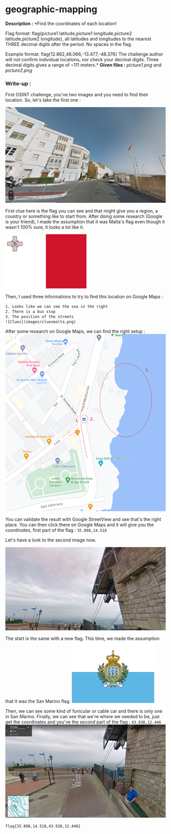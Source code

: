 # geographic-mapping
**Description :** *Find the coordinates of each location!

Flag format: flag{picture1 latitude,picture1 longitude,picture2 latitude,picture2 longitude}, all latitudes and longitudes to the nearest THREE decimal digits after the period. No spaces in the flag.

Example format: flag{12.862,48.066,-13.477,-48.376} The challenge author will not confirm individual locations, nor check your decimal digits. Three decimal digits gives a range of ~111 meters.*
**Given files :** *picture1.png* and *picture2.png*

### Write-up :
First OSINT challenge, you've two images and you need to find their location. So, let's take the first one :

![Pict1](images/picture1.png)

First clue here is the flag you can see and that might give you a region, a country or something like to start from. After doing some research (Google is your friend), I made the assumption that it was Malta's flag even though it wasn't 100% sure, it looks a lot like it.

![FlagMalta](images/flag1.png)

Then, I used three informations to try to find this location on Google Maps :

    1. Looks like we can see the sea in the right
    2. There is a bus stop
    3. The position of the streets
    ![Clues](images/cluesmalta.png)

After some research on Google Maps, we can find the right setup :
    ![MapsMalta](images/mapsmalta.png)

You can validate the result with Google StreetView and see that's the right place. You can then click there on Google Maps and it will give you the coordinates, first part of the flag : `35.898,14.518`

Let's have a look to the second image now. 

![Pict2](images/picture2.png)

The start is the same with a new flag. This time, we made the assumption that it was the San Marino flag.
    ![FlagSanMarino](images/flag2.png)

Then, we can see some kind of funicular or cable car and there is only one in San Marino. Finally, we can see that we're where we needed to be, just get the coordinates and you've the second part of the flag : `43.938,12.446`
    ![MapsMarino](images/mapsmarino.png)

`flag{35.898,14.518,43.938,12.446}`